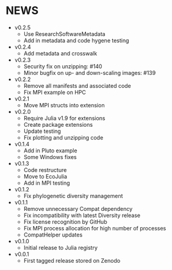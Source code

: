 # NEWS

- v0.2.5
  - Use ResearchSoftwareMetadata
  - Add in metadata and code hygene testing
- v0.2.4
  - Add metadata and crosswalk
- v0.2.3
  - Security fix on unzipping: #140
  - Minor bugfix on up- and down-scaling images: #139
- v0.2.2
  - Remove all manifests and associated code
  - Fix MPI example on HPC
- v0.2.1
  - Move MPI structs into extension
- v0.2.0
  - Require Julia v1.9 for extensions
  - Create package extensions
  - Update testing
  - Fix plotting and unzipping code
- v0.1.4
  - Add in Pluto example
  - Some Windows fixes
- v0.1.3
  - Code restructure
  - Move to EcoJulia
  - Add in MPI testing
- v0.1.2
  - Fix phylogenetic diversity management
- v0.1.1
  - Remove unnecessary Compat dependency
  - Fix incompatibility with latest Diversity release
  - Fix license recognition by GitHub
  - Fix MPI process allocation for high number of processes
  - CompatHelper updates
- v0.1.0
  - Initial release to Julia registry
- v0.0.1
  - First tagged release stored on Zenodo
